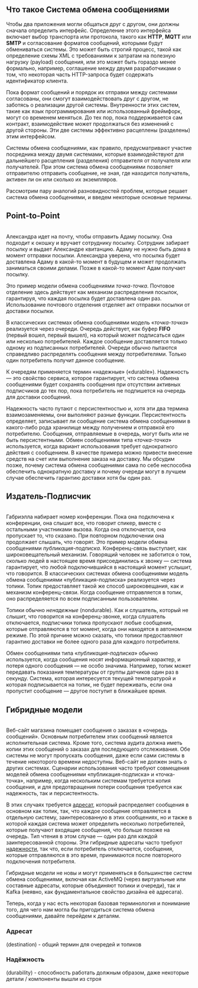 ## Что такое Система обмена сообщениями

Чтобы два приложения могли общаться друг с другом, они должны сначала определить интерфейс. Определение этого интерфейса включает выбор транспорта или протокола, такого как __HTTP__, __MQTT__ или __SMTP__ и согласование форматов сообщений, которыми будут обмениваться системы. Это может быть строгий процесс, такой как определение схемы XML с требованиями к затратам на полезную нагрузку (payload) сообщения, или это может быть гораздо менее формально, например, соглашение между двумя разработчиками о том, что некоторая часть HTTP-запроса будет содержать идентификатор клиента.

Пока формат сообщений и порядок их отправки между системами согласованы, они смогут взаимодействовать друг с другом, не заботясь о реализации другой системы. Внутренности этих систем, такие как язык программирования или использованный фреймфорк, могут со временем меняться. До тех пор, пока поддерживается сам контракт, взаимодействие может продолжаться без изменений с другой стороны. Эти две системы эффективно расцеплены (разделены) этим интерфейсом.

Системы обмена сообщениями, как правило, предусматривают участие посредника между двумя системами, которые взаимодействуют для дальнейшего расцепления (разделения) отправителя от получателя или получателей. При этом система обмена сообщениями позволяет отправителю отправить сообщение, не зная, где находится получатель, активен ли он или сколько их экземпляров.

Рассмотрим пару аналогий разновидностей проблем, которые решает система обмена сообщениями, и введем некоторые основные термины.

## Point-to-Point
\
Александра идет на почту, чтобы отправить Адаму посылку. Она подходит к окошку и вручает сотруднику посылку. Сотрудник забирает посылку и выдает Александре квитанцию. Адаму не нужно быть дома в момент отправки посылки. Александра уверена, что посылка будет доставлена Адаму в какой-то момент в будущем и может продолжать заниматься своими делами. Позже в какой-то момент Адам получает посылку.

Это пример модели обмена сообщениями *точка-точка*. Почтовое отделение здесь действует как механизм распределения посылок, гарантируя, что каждая посылка будет доставлена один раз. Использование почтового отделения отделяет акт отправки посылки от доставки посылки.

В классических системах обмена сообщениями модель «*точка-точка*» реализуется через очереди. Очередь действует, как буфер __FIFO__ (первый вошел, первый вышел), на который может подписаться один или несколько потребителей. Каждое сообщение доставляется только одному из подписанных потребителей. Очереди обычно пытаются справедливо распределять сообщения между потребителями. Только один потребитель получит данное сообщение.

К очередям применяется термин «надежные» («durable»). Надежность — это свойство сервиса, которое гарантирует, что система обмена сообщениями будет сохранять сообщения при отсутствии активных подписчиков до тех пор, пока потребитель не подпишется на очередь для доставки сообщений.

Надежность часто путают с персистентностью и, хотя эти два термина взаимозаменяемы, они выполняют разные функции. Персистентность определяет, записывает ли сообщение система обмена сообщениями в какого-либо рода хранилище между получением и отправкой его потребителю. Сообщения, отправляемые в очередь, могут быть или не быть персистентными.
Обмен сообщениями типа «*точка-точка*» используется, когда вариант использования требует однократного действия с сообщением. В качестве примера можно привести внесение средств на счет или выполнение заказа на доставку. Мы обсудим позже, почему система обмена сообщениями сама по себе неспособна обеспечить однократную доставку и почему очереди могут в лучшем случае обеспечить гарантию доставки хотя бы один раз.

## Издатель-Подписчик
\
Габриэлла набирает номер конференции. Пока она подключена к конференции, она слышит все, что говорит спикер, вместе с остальными участниками вызова. Когда она отключается, она пропускает то, что сказано. При повторном подключении она продолжает слышать, что говорят.
Это пример модели обмена сообщениями *публикация-подписка*. Конференц-связь выступает, как широковещательный механизм. Говорящий человек не заботится о том, сколько людей в настоящее время присоединились к звонку — система гарантирует, что любой подключившийся в настоящий момент услышит, что говорится.
В классических системах обмена сообщениями модель обмена сообщениями «публикация-подписка» реализуется через топики. Топик предоставляет такой же способ широковещания, как и механизм конференц-связи. Когда сообщение отправляется в топик, оно распределяется по всем подписанным пользователям.

Топики обычно *ненадежные* (nondurable). Как и слушатель, который не слышит, что говорится на конференц-звонке, когда слушатель отключается, подписчики топика пропускают любые сообщения, которые отправляются в тот момент, когда они находятся в автономном режиме. По этой причине можно сказать, что топики предоставляют гарантию доставки не более одного раза для каждого потребителя.

Обмен сообщениями типа «*публикация-подписка*» обычно используется, когда сообщения носят информационный характер, и потеря одного сообщения — не особо значима. Например, топик может передавать показания температуры от группы датчиков один раз в секунду. Система, которая интересуется текущей температурой и которая подписывается на топик, не будет переживать, если она пропустит сообщение — другое поступит в ближайшее время.

## Гибридные модели 
\
Веб-сайт магазина помещает сообщения о заказах в «очередь сообщений». Основным потребителем этих сообщений является исполнительная система. Кроме того, система аудита должна иметь копии этих сообщений о заказах для последующего отслеживания. Обе системы не могут пропускать сообщения, даже если сами системы в течение некоторого времени недоступны. Веб-сайт не должен знать о других системах.
Сценарии использования часто требуют совмещения моделей обмена сообщениями «публикация-подписка» и «точка-точка», например, когда нескольким системам требуется копия сообщения, и для предотвращения потери сообщения требуется как надежность, так и персистентность.

В этих случаях требуется [адресат](#Адресат), который распределяет сообщения в основном как топик, так, что каждое сообщение отправляется в отдельную систему, заинтересованную в этих сообщениях, но и также в которой каждая система может определить несколько потребителей, которые получают входящие сообщения, что больше похоже на очередь. Тип чтения в этом случае — один раз для каждой заинтересованной стороны. Эти гибридные адресаты часто требуют [надежности](#надёжность), так что, если потребитель отключается, сообщения, которые отправляются в это время, принимаются после повторного подключения потребителя.

Гибридные модели не новы и могут применяться в большинстве систем обмена сообщениями, включая как ActiveMQ (через виртуальные или составные адресаты, которые объединяют топики и очереди), так и Kafka (неявно, как фундаментальное свойство дизайна её адресата).

Теперь, когда у нас есть некоторая базовая терминология и понимание того, для чего нам могла бы пригодиться система обмена сообщениями, давайте перейдем к деталям.



### Адресат
(destination) - общий термин для очередей и топиков

### Надёжность
(durability) - способность работать должным образом, даже некоторые детали / компоненты вышли из строя


